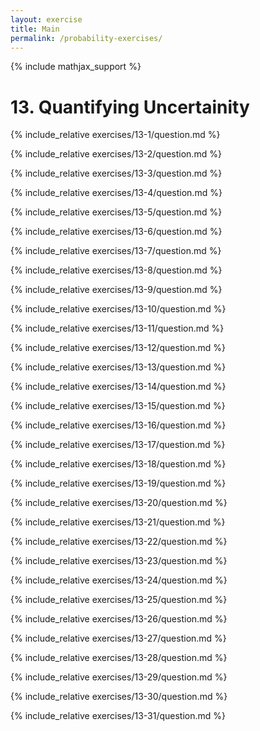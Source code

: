 ```yaml
---
layout: exercise
title: Main
permalink: /probability-exercises/
---
```


{% include mathjax_support %}

# 13. Quantifying Uncertainity

{% include_relative exercises/13-1/question.md %}

{% include_relative exercises/13-2/question.md %}

{% include_relative exercises/13-3/question.md %}

{% include_relative exercises/13-4/question.md %}

{% include_relative exercises/13-5/question.md %}

{% include_relative exercises/13-6/question.md %}

{% include_relative exercises/13-7/question.md %}

{% include_relative exercises/13-8/question.md %}

{% include_relative exercises/13-9/question.md %}

{% include_relative exercises/13-10/question.md %}

{% include_relative exercises/13-11/question.md %}

{% include_relative exercises/13-12/question.md %}

{% include_relative exercises/13-13/question.md %}

{% include_relative exercises/13-14/question.md %}

{% include_relative exercises/13-15/question.md %}

{% include_relative exercises/13-16/question.md %}

{% include_relative exercises/13-17/question.md %}

{% include_relative exercises/13-18/question.md %}

{% include_relative exercises/13-19/question.md %}

{% include_relative exercises/13-20/question.md %}

{% include_relative exercises/13-21/question.md %}

{% include_relative exercises/13-22/question.md %}

{% include_relative exercises/13-23/question.md %}

{% include_relative exercises/13-24/question.md %}

{% include_relative exercises/13-25/question.md %}

{% include_relative exercises/13-26/question.md %}

{% include_relative exercises/13-27/question.md %}

{% include_relative exercises/13-28/question.md %}

{% include_relative exercises/13-29/question.md %}

{% include_relative exercises/13-30/question.md %}

{% include_relative exercises/13-31/question.md %}
